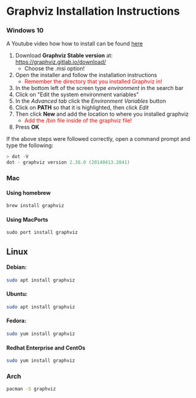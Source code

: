 # Graphviz Installation Instructions

### Windows 10

A Youtube video how how to install can be found [here](https://www.youtube.com/watch?v=WkLhdBbf-3E)

1) Download **Graphviz Stable version** at: https://graphviz.gitlab.io/download/
    - Choose the .msi option!
2) Open the installer and follow the installation instructions
    - <span style="color:red">Remember the directory that you       installed Graphviz in!
    </span>
3) In the bottom left of the screen type *environment* in the search bar
4) Click on "Edit the system environment variables"
5) In the *Advanced tab* click the *Environment Variables* button
6) Click on **PATH** so that it is highlighted, then click *Edit*
7) Then click **New** and add the location to where you installed graphviz
    - <span style="color:red">Add the /bin file inside of the graphviz file!</span>
8) Press **OK**

If the above steps were followed correctly, open a command prompt and type the following:

```powershell
> dot -V
dot - graphviz version 2.38.0 (20140413.2041)
```

### Mac
#### Using homebrew
```powershell
brew install graphviz
```
#### Using MacPorts
```powershell
sudo port install graphviz
```

## Linux 
#### Debian:
```bash
sudo apt install graphviz
```
#### Ubuntu:
```bash
sudo apt install graphviz
```
#### Fedora:
```bash
sudo yum install graphviz
```
#### Redhat Enterprise and CentOs
```bash
sudo yum install graphviz
```
### Arch
```bash
pacman -S graphviz
```
